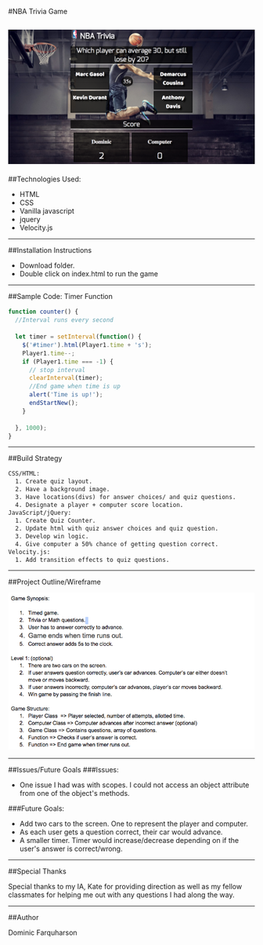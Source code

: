 #NBA Trivia Game

![NBA Trivia Game](assets/screenshot.png)
---
##Technologies Used:
- HTML
- CSS
- Vanilla javascript
- jquery
- Velocity.js
---
##Installation Instructions

- Download folder.
- Double click on index.html to run the game

---
##Sample Code: Timer Function
```javascript
function counter() {
  //Interval runs every second

  let timer = setInterval(function() {
    $('#timer').html(Player1.time + 's');
    Player1.time--;
    if (Player1.time === -1) {
      // stop interval
      clearInterval(timer);
      //End game when time is up
      alert('Time is up!');
      endStartNew();
    }

  }, 1000);
}
```
---
##Build Strategy
```
CSS/HTML:
  1. Create quiz layout.
  2. Have a background image.
  3. Have locations(divs) for answer choices/ and quiz questions.
  4. Designate a player + computer score location.
JavaScript/jQuery:
  1. Create Quiz Counter.
  2. Update html with quiz answer choices and quiz question.
  3. Develop win logic.
  4. Give computer a 50% chance of getting question correct.
Velocity.js:
  1. Add transition effects to quiz questions.
```  
---
##Project Outline/Wireframe

![Wireframe](assets/wireframe.png)


---
##Issues/Future Goals
###Issues:
- One issue I had was with scopes. I could not access an object attribute from one of the object's methods.

###Future Goals:
- Add two cars to the screen. One to represent the player and computer.
- As each user gets a question correct, their car would advance.
- A smaller timer. Timer would increase/decrease depending on if the user's answer is correct/wrong.


---
##Special Thanks

Special thanks to my IA, Kate for providing direction as well as my fellow classmates for helping me out with any questions I had along the way.

---
##Author

Dominic Farquharson
